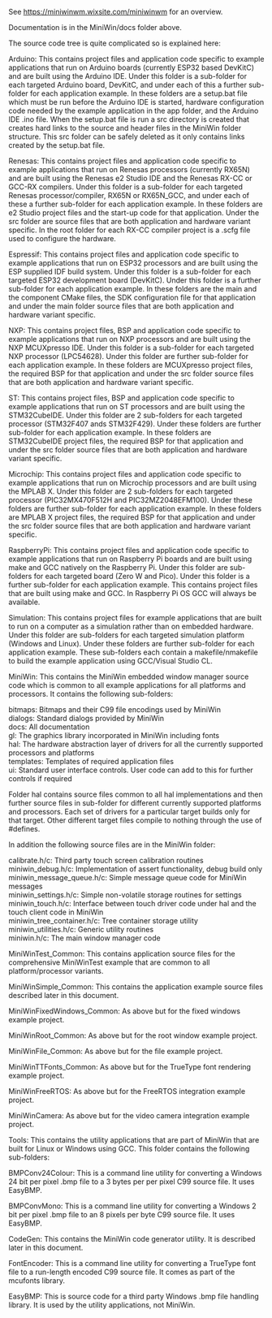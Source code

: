 See https://miniwinwm.wixsite.com/miniwinwm for an overview.

Documentation is in the MiniWin/docs folder above.

The source code tree is quite complicated so is explained here:

Arduino: This contains project files and application code specific to example applications that run on Arduino boards (currently ESP32 based DevKitC) and are built using the Arduino IDE. Under this folder is a sub-folder for each targeted Arduino board, DevKitC, and under each of this a further sub-folder for each application example. In these folders are a setup.bat file which must be run before the Arduino IDE is started, hardware configuration code needed by the example application in the app folder, and the Arduino IDE .ino file. When the setup.bat file is run a src directory is created that creates hard links to the source and header files in the MiniWin folder structure. This src folder can be safely deleted as it only contains links created by the setup.bat file.

Renesas: This contains project files and application code specific to example applications that run on Renesas processors (currently RX65N) and are built using the Renesas e2 Studio IDE and the Renesas RX-CC or GCC-RX compilers. Under this folder is a sub-folder for each targeted Renesas processor/compiler, RX65N or RX65N_GCC, and under each of these a further sub-folder for each application example. In these folders are e2 Studio project files and the start-up code for that application. Under the src folder are source files that are both application and hardware variant specific. In the root folder for each RX-CC compiler project is a .scfg file used to configure the hardware.

Espressif: This contains project files and application code specific to example applications that run on ESP32 processors and are built using the ESP supplied IDF build system. Under this folder is a sub-folder for each targeted ESP32 development board (DevKitC). Under this folder is a further sub-folder for each application example. In these folders are the main and the component CMake files, the SDK configuration file for that application and under the main folder source files that are both application and hardware variant specific. 

NXP: This contains project files, BSP and application code specific to example applications that run on NXP processors and are built using the NXP MCUXpresso IDE. Under this folder is a sub-folder for each targeted NXP processor (LPC54628). Under this folder are further sub-folder for each application example. In these folders are MCUXpresso project files, the required BSP for that application and under the src folder source files that are both application and hardware variant specific.

ST:  This contains project files, BSP and application code specific to example applications that run on ST processors and are built using the STM32CubeIDE. Under this folder are 2 sub-folders for each targeted processor (STM32F407 ands STM32F429). Under these folders are further sub-folder for each application example. In these folders are STM32CubeIDE project files, the required BSP for that application and under the src folder source files that are both application and hardware variant specific.

Microchip:  This contains project files and application code specific to example applications that run on Microchip processors and are built using the MPLAB X. Under this folder are 2 sub-folders for each targeted processor (PIC32MX470F512H and PIC32MZ2048EFM100). Under these folders are further sub-folder for each application example. In these folders are MPLAB X project files, the required BSP for that application and under the src folder source files that are both application and hardware variant specific.

RaspberryPi: This contains project files and application code specific to example applications that run on Raspberry Pi boards and are built using make and GCC natively on the Raspberry Pi. Under this folder are sub-folders for each targeted board (Zero W and Pico). Under this folder is a further sub-folder for each application example. This contains project files that are built using make and GCC. In Raspberry Pi OS GCC will always be available. 

Simulation: This contains project files for example applications that are built to run on a computer as a simulation rather than on embedded hardware. Under this folder are sub-folders for each targeted simulation platform (Windows and Linux). Under these folders are further sub-folder for each application example. These sub-folders each contain a makefile/nmakefile to build the example application using GCC/Visual Studio CL. 

MiniWin: This contains the MiniWin embedded window manager source code which is common to all example applications for all platforms and processors. It contains the following sub-folders:

bitmaps: Bitmaps and their C99 file encodings used by MiniWin <br>
dialogs: Standard dialogs provided by MiniWin<br>
docs: All documentation<br>
gl: The graphics library incorporated in MiniWin including fonts<br>
hal: The hardware abstraction layer of drivers for all the currently supported processors and platforms<br>
templates: Templates of required application files<br>
ui: Standard user interface controls. User code can add to this for further controls if required<br>
	
Folder hal contains source files common to all hal implementations and then further source files in sub-folder for different currently supported platforms and processors. Each set of drivers for a particular target builds only for that target. Other different target files compile to nothing through the use of #defines.

In addition the following source files are in the MiniWin folder:

calibrate.h/c:			          Third party touch screen calibration routines<br>
miniwin_debug.h/c:			      Implementation of assert functionality, debug build only<br>
miniwin_message_queue.h/c:	  Simple message queue code for MiniWin messages<br>
miniwin_settings.h/c:		    Simple non-volatile storage routines for settings<br>
miniwin_touch.h/c:			      Interface between touch driver code under hal and the touch client code in MiniWin<br>
miniwin_tree_container.h/c:	Tree container storage utility<br>
miniwin_utilities.h/c:		    Generic utility routines<br>
miniwin.h/c:				          The main window manager code<br>

MiniWinTest_Common: This contains application source files for the comprehensive MiniWinTest example that are common to all platform/processor variants. 

MiniWinSimple_Common: This contains the application example source files described later in this document. 

MiniWinFixedWindows_Common: As above but for the fixed windows example project. 

MiniWinRoot_Common: As above but for the root window example project. 

MiniWinFile_Common: As above but for the file example project. 

MiniWinTTFonts_Common: As above but for the TrueType font rendering example project. 

MiniWinFreeRTOS: As above but for the FreeRTOS integration example project. 

MiniWinCamera: As above but for the video camera integration example project.

Tools: This contains the utility applications that are part of MiniWin that are built for Linux or Windows using GCC. This folder contains the following sub-folders:

BMPConv24Colour: This is a command line utility for converting a Windows 24 bit per pixel .bmp file to a 3 bytes per per pixel C99 source file. It uses EasyBMP.

BMPConvMono: This is a command line utility for converting a Windows 2 bit per pixel .bmp file to an 8 pixels per byte C99 source file. It uses EasyBMP.

CodeGen: This contains the MiniWin code generator utility. It is described later in this document.

FontEncoder: This is a command line utility for converting a TrueType font file to a run-length encoded C99 source file. It comes as part of the mcufonts library.

EasyBMP: This is source code for a third party Windows .bmp file handling library. It is used by the utility applications, not MiniWin.
